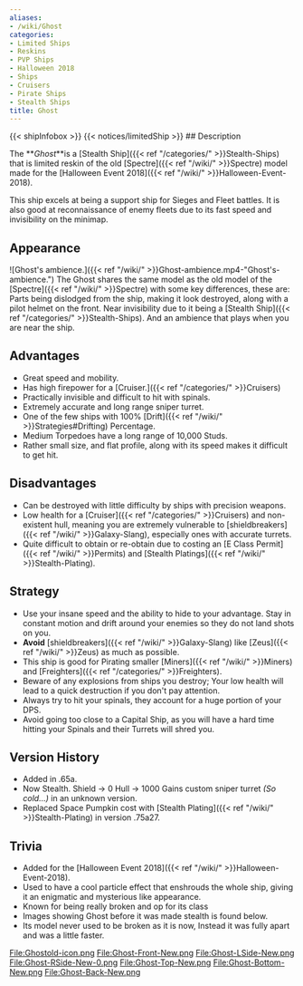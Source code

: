 ```yaml
---
aliases:
- /wiki/Ghost
categories:
- Limited Ships
- Reskins
- PVP Ships
- Halloween 2018
- Ships
- Cruisers
- Pirate Ships
- Stealth Ships
title: Ghost
---
```


{{< shipInfobox >}} {{< notices/limitedShip >}} ## Description

The **_Ghost_**is a [Stealth Ship]({{< ref "/categories/" >}}Stealth-Ships) that is limited reskin of the old [Spectre]({{< ref "/wiki/" >}}Spectre) model made for the [Halloween Event 2018]({{< ref "/wiki/" >}}Halloween-Event-2018).

This ship excels at being a support ship for Sieges and Fleet battles. It is also good at reconnaissance of enemy fleets due to its fast speed and invisibility on the minimap.

## Appearance

![Ghost's ambience.]({{< ref "/wiki/" >}}Ghost-ambience.mp4-"Ghost's-ambience.") The Ghost shares the same model as the old model of the [Spectre]({{< ref "/wiki/" >}}Spectre) with some key differences, these are: Parts being dislodged from the ship, making it look destroyed, along with a pilot helmet on the front. Near invisibility due to it being a [Stealth Ship]({{< ref "/categories/" >}}Stealth-Ships). And an ambience that plays when you are near the ship.

## Advantages

- Great speed and mobility.
- Has high firepower for a [Cruiser.]({{< ref "/categories/" >}}Cruisers)
- Practically invisible and difficult to hit with spinals.
- Extremely accurate and long range sniper turret.
- One of the few ships with 100% [Drift]({{< ref "/wiki/" >}}Strategies#Drifting) Percentage.
- Medium Torpedoes have a long range of 10,000 Studs.
- Rather small size, and flat profile, along with its speed makes it difficult to get hit.

## Disadvantages

- Can be destroyed with little difficulty by ships with precision weapons.
- Low health for a [Cruiser]({{< ref "/categories/" >}}Cruisers) and non-existent hull, meaning you are extremely vulnerable to [shieldbreakers]({{< ref "/wiki/" >}}Galaxy-Slang), especially ones with accurate turrets.
- Quite difficult to obtain or re-obtain due to costing an [E Class Permit]({{< ref "/wiki/" >}}Permits) and [Stealth Platings]({{< ref "/wiki/" >}}Stealth-Plating).

## Strategy

- Use your insane speed and the ability to hide to your advantage. Stay in constant motion and drift around your enemies so they do not land shots on you.
- **Avoid** [shieldbreakers]({{< ref "/wiki/" >}}Galaxy-Slang) like [Zeus]({{< ref "/wiki/" >}}Zeus) as much as possible.
- This ship is good for Pirating smaller [Miners]({{< ref "/wiki/" >}}Miners) and [Freighters]({{< ref "/categories/" >}}Freighters).
- Beware of any explosions from ships you destroy; Your low health will lead to a quick destruction if you don't pay attention.
- Always try to hit your spinals, they account for a huge portion of your DPS.
- Avoid going too close to a Capital Ship, as you will have a hard time hitting your Spinals and their Turrets will shred you.

## Version History 

- Added in .65a.
- Now Stealth. Shield -> 0 Hull -> 1000 Gains custom sniper turret _(So cold...)_ in an unknown version.
- Replaced Space Pumpkin cost with [Stealth Plating]({{< ref "/wiki/" >}}Stealth-Plating) in version .75a27.

## Trivia

- Added for the [Halloween Event 2018]({{< ref "/wiki/" >}}Halloween-Event-2018).
- Used to have a cool particle effect that enshrouds the whole ship, giving it an enigmatic and mysterious like appearance.
- Known for being really broken and op for its class
- Images showing Ghost before it was made stealth is found below.
- Its model never used to be broken as it is now, Instead it was fully apart and was a little faster.

<File:Ghostold-icon.png> <File:Ghost-Front-New.png> <File:Ghost-LSide-New.png> <File:Ghost-RSide-New-0.png> <File:Ghost-Top-New.png> <File:Ghost-Bottom-New.png> <File:Ghost-Back-New.png>